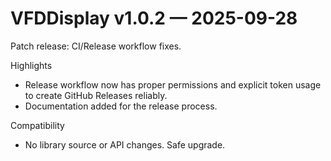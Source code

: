 # VFDDisplay v1.0.2 — 2025-09-28

Patch release: CI/Release workflow fixes.

Highlights
- Release workflow now has proper permissions and explicit token usage to create GitHub Releases reliably.
- Documentation added for the release process.

Compatibility
- No library source or API changes. Safe upgrade.


